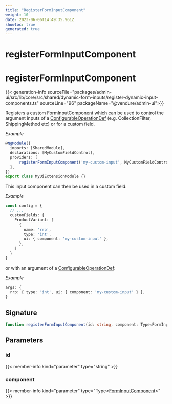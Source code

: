 ```yaml
---
title: "RegisterFormInputComponent"
weight: 10
date: 2023-06-06T14:49:35.961Z
showtoc: true
generated: true
---
```

<!-- This file was generated from the Vendure source. Do not modify. Instead, re-run the "docs:build" script -->

# registerFormInputComponent
<div class="symbol">


# registerFormInputComponent

{{< generation-info sourceFile="packages/admin-ui/src/lib/core/src/shared/dynamic-form-inputs/register-dynamic-input-components.ts" sourceLine="96" packageName="@vendure/admin-ui">}}

Registers a custom FormInputComponent which can be used to control the argument inputs
of a <a href='/typescript-api/configurable-operation-def/#configurableoperationdef'>ConfigurableOperationDef</a> (e.g. CollectionFilter, ShippingMethod etc) or for
a custom field.

*Example*

```TypeScript
@NgModule({
  imports: [SharedModule],
  declarations: [MyCustomFieldControl],
  providers: [
      registerFormInputComponent('my-custom-input', MyCustomFieldControl),
  ],
})
export class MyUiExtensionModule {}
```

This input component can then be used in a custom field:

*Example*

```TypeScript
const config = {
  // ...
  customFields: {
    ProductVariant: [
      {
        name: 'rrp',
        type: 'int',
        ui: { component: 'my-custom-input' },
      },
    ]
  }
}
```

or with an argument of a <a href='/typescript-api/configurable-operation-def/#configurableoperationdef'>ConfigurableOperationDef</a>:

*Example*

```TypeScript
args: {
  rrp: { type: 'int', ui: { component: 'my-custom-input' } },
}
```

## Signature

```TypeScript
function registerFormInputComponent(id: string, component: Type<FormInputComponent>): FactoryProvider
```
## Parameters

### id

{{< member-info kind="parameter" type="string" >}}

### component

{{< member-info kind="parameter" type="Type&#60;<a href='/admin-ui-api/custom-input-components/form-input-component#forminputcomponent'>FormInputComponent</a>&#62;" >}}

</div>
